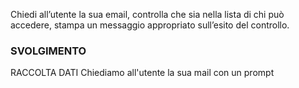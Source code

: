 Chiedi all’utente la sua email,
controlla che sia nella lista di chi può accedere,
stampa un messaggio appropriato sull’esito del controllo.

### SVOLGIMENTO

RACCOLTA DATI
Chiediamo all'utente la sua mail con un prompt


